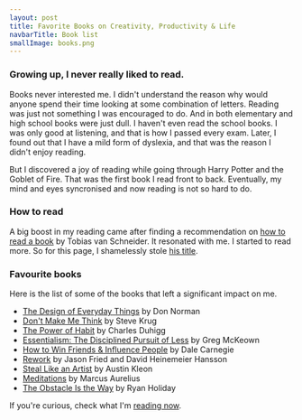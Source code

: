 ```yaml
---
layout: post
title: Favorite Books on Creativity, Productivity & Life
navbarTitle: Book list
smallImage: books.png
---
```


### Growing up, I never really liked to read.
Books never interested me. I didn't understand the reason why would anyone spend their time looking at some combination of letters. Reading was just not something I was encouraged to do. And in both elementary and high school books were just dull. I haven't even read the school books. I was only good at listening, and that is how I passed every exam. Later, I found out that I have a mild form of dyslexia, and that was the reason I didn't enjoy reading.

But I discovered a joy of reading while going through Harry Potter and the Goblet of Fire. That was the first book I read front to back. Eventually, my mind and eyes syncronised and now reading is not so hard to do. 

### How to read
A big boost in my reading came after finding a recommendation on [how to read a book](https://www.vanschneider.com/how-to-read-a-book) by Tobias van Schneider. It resonated with me. I started to read more. So for this page, I shamelessly stole [his title](https://www.vanschneider.com/my-favorite-books-on-creativity-productivity-life).

### Favourite books
Here is the list of some of the books that left a significant impact on me.
- [The Design of Everyday Things](https://www.amazon.com/dp/0465050654/ref=cm_sw_em_r_mt_dp_U_tD.DDbDTEQ8WX) by Don Norman
- [Don't Make Me Think](https://www.amazon.com/dp/0321965515/ref=cm_sw_em_r_mt_dp_U_l09DDb3DWYFFJ) by Steve Krug
- [The Power of Habit](https://www.amazon.com/dp/081298160X/ref=cm_sw_em_r_mt_dp_U_n09DDbG1DZS8M) by Charles Duhigg
- [Essentialism: The Disciplined Pursuit of Less](https://www.amazon.com/dp/0804137382/ref=cm_sw_em_r_mt_dp_U_o09DDb4ZF3KWQ) by Greg McKeown
- [How to Win Friends & Influence People](https://www.amazon.com/dp/0671027034/ref=cm_sw_em_r_mt_dp_U_p09DDb8PQKRCY) by Dale Carnegie
- [Rework](https://www.amazon.com/dp/0307463745/ref=cm_sw_em_r_mt_dp_U_q09DDbMPNBHWF) by Jason Fried and David Heinemeier Hansson
- [Steal Like an Artist](https://www.amazon.com/dp/0761169253/ref=cm_sw_em_r_mt_dp_U_P09DDb6QAMPZS) by Austin Kleon
- [Meditations]() by Marcus Aurelius
- [The Obstacle Is the Way](https://www.amazon.com/dp/1591846358/ref=cm_sw_em_r_mt_dp_U_y39DDbKT9ZE38) by Ryan Holiday

If you're curious, check what I'm [reading now](/now#reading).

<!-- ### Book wishlist
- Test -->

<script>
import simg from '@/components/simg.vue'
export default {
  components: {
    simg
  }
}
</script>
<style lang="stylus">
/*.book-list
  .small-image
    width 198px
    bottom: 10vh;
    left: -18vw;*/
</style>
 